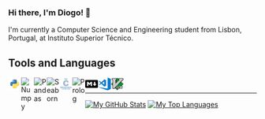 ### Hi there, I'm Diogo! 👋

I'm currently a Computer Science and Engineering student from Lisbon, Portugal, at Instituto Superior Técnico.

## Tools and Languages
[<img align="left" alt="Python" width="26px" src="https://raw.githubusercontent.com/github/explore/80688e429a7d4ef2fca1e82350fe8e3517d3494d/topics/python/python.png" />][github]
[<img align="left" alt="Numpy" width="26px" src="https://github.com/numpy/numpy/raw/main/branding/logo/primary/numpylogo.svg" />][github]
[<img align="left" alt="Pandas" width="26px" src="https://camo.githubusercontent.com/981d48e57e23a4907cebc4eb481799b5882595ea978261f22a3e131dcd6ebee6/68747470733a2f2f70616e6461732e7079646174612e6f72672f7374617469632f696d672f70616e6461732e737667" />][github]
[<img align="left" alt="Seaborn" width="26px" src="https://github.com/mwaskom/seaborn/raw/master/doc/_static/logo-wide-lightbg.svg" />][github]
[<img align="left" alt="C" width="26px" src="https://raw.githubusercontent.com/github/explore/80688e429a7d4ef2fca1e82350fe8e3517d3494d/topics/c/c.png" />][github]
[<img align="left" alt="Prolog" width="26px" src="https://avatars.githubusercontent.com/u/6884283?s=200&v=4" />][github]
[<img align="left" alt="Markdown" width="26px" src="https://raw.githubusercontent.com/github/explore/80688e429a7d4ef2fca1e82350fe8e3517d3494d/topics/markdown/markdown.png" />][github]
[<img align="left" alt="VSCode" width="26px" src="https://raw.githubusercontent.com/github/explore/80688e429a7d4ef2fca1e82350fe8e3517d3494d/topics/visual-studio-code/visual-studio-code.png" />][github]
[<img align="left" alt="Vim" width="26px" src="https://raw.githubusercontent.com/github/explore/80688e429a7d4ef2fca1e82350fe8e3517d3494d/topics/vim/vim.png" />][github]

<br />

---

[![My GitHub Stats](https://github-readme-stats.vercel.app/api?username=randomicecube&show_icons=true&theme=dark)](https://github.com/anuraghazra/github-readme-stats)
[![My Top Languages](https://github-readme-stats.vercel.app/api/top-langs/?username=randomicecube&layout=compact&theme=dark&langs_count=8)](https://github.com/anuraghazra/github-readme-stats)

[github]: https://github.com/randomicecube
